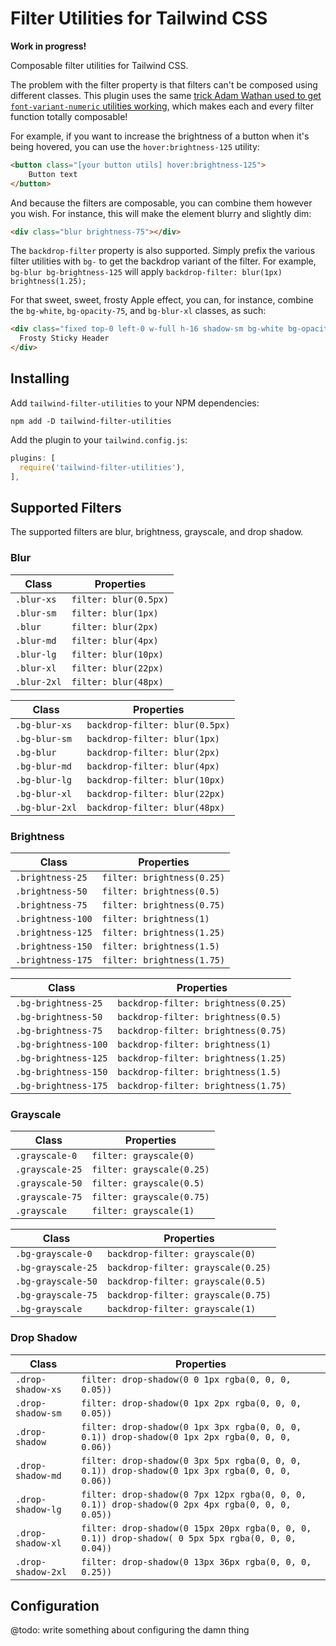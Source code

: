 # Filter Utilities for Tailwind CSS

**Work in progress!**

Composable filter utilities for Tailwind CSS.

The problem with the filter property is that filters can't be composed using
different classes. This plugin uses the same [trick Adam Wathan used to get
`font-variant-numeric` utilities
working](https://twitter.com/adamwathan/status/1301577034183966720), which
makes each and every filter function totally composable!

For example, if you want to increase the brightness of a button when it's being
hovered, you can use the `hover:brightness-125` utility:

``` html
<button class="[your button utils] hover:brightness-125">
    Button text
</button>
```

And because the filters are composable, you can combine them however you wish.
For instance, this will make the element blurry and slightly dim:

``` html
<div class="blur brightness-75"></div>
```

The `backdrop-filter` property is also supported. Simply prefix the various
filter utilities with `bg-` to get the backdrop variant of the filter. For
example, `bg-blur bg-brightness-125` will apply
`backdrop-filter: blur(1px) brightness(1.25);`

For that sweet, sweet, frosty Apple effect, you can, for instance, combine the
`bg-white`, `bg-opacity-75`, and `bg-blur-xl` classes, as such:

``` html
<div class="fixed top-0 left-0 w-full h-16 shadow-sm bg-white bg-opacity-75 bg-blur-xl">
  Frosty Sticky Header
</div>
```

## Installing

Add `tailwind-filter-utilities` to your NPM dependencies:

```
npm add -D tailwind-filter-utilities
```

Add the plugin to your `tailwind.config.js`:

``` js
plugins: [
  require('tailwind-filter-utilities'),
],
```

## Supported Filters

The supported filters are blur, brightness, grayscale, and drop shadow.

### Blur

| Class | Properties |
| - | - |
| `.blur-xs` | `filter: blur(0.5px)` |
| `.blur-sm` | `filter: blur(1px)` |
| `.blur` | `filter: blur(2px)` |
| `.blur-md` | `filter: blur(4px)` |
| `.blur-lg` | `filter: blur(10px)` |
| `.blur-xl` | `filter: blur(22px)` |
| `.blur-2xl` | `filter: blur(48px)` |

| Class | Properties |
| - | - |
| `.bg-blur-xs` | `backdrop-filter: blur(0.5px)` |
| `.bg-blur-sm` | `backdrop-filter: blur(1px)` |
| `.bg-blur` | `backdrop-filter: blur(2px)` |
| `.bg-blur-md` | `backdrop-filter: blur(4px)` |
| `.bg-blur-lg` | `backdrop-filter: blur(10px)` |
| `.bg-blur-xl` | `backdrop-filter: blur(22px)` |
| `.bg-blur-2xl` | `backdrop-filter: blur(48px)` |

### Brightness

| Class | Properties |
| - | - |
| `.brightness-25` | `filter: brightness(0.25)` |
| `.brightness-50` | `filter: brightness(0.5)` |
| `.brightness-75` | `filter: brightness(0.75)` |
| `.brightness-100` | `filter: brightness(1)` |
| `.brightness-125` | `filter: brightness(1.25)` |
| `.brightness-150` | `filter: brightness(1.5)` |
| `.brightness-175` | `filter: brightness(1.75)` |

| Class | Properties |
| - | - |
| `.bg-brightness-25` | `backdrop-filter: brightness(0.25)` |
| `.bg-brightness-50` | `backdrop-filter: brightness(0.5)` |
| `.bg-brightness-75` | `backdrop-filter: brightness(0.75)` |
| `.bg-brightness-100` | `backdrop-filter: brightness(1)` |
| `.bg-brightness-125` | `backdrop-filter: brightness(1.25)` |
| `.bg-brightness-150` | `backdrop-filter: brightness(1.5)` |
| `.bg-brightness-175` | `backdrop-filter: brightness(1.75)` |

### Grayscale

| Class | Properties |
| - | - |
| `.grayscale-0` | `filter: grayscale(0)` |
| `.grayscale-25` | `filter: grayscale(0.25)` |
| `.grayscale-50` | `filter: grayscale(0.5)` |
| `.grayscale-75` | `filter: grayscale(0.75)` |
| `.grayscale` | `filter: grayscale(1)` |

| Class | Properties |
| - | - |
| `.bg-grayscale-0` | `backdrop-filter: grayscale(0)` |
| `.bg-grayscale-25` | `backdrop-filter: grayscale(0.25)` |
| `.bg-grayscale-50` | `backdrop-filter: grayscale(0.5)` |
| `.bg-grayscale-75` | `backdrop-filter: grayscale(0.75)` |
| `.bg-grayscale` | `backdrop-filter: grayscale(1)` |

### Drop Shadow

| Class | Properties |
| - | - |
| `.drop-shadow-xs` | `filter: drop-shadow(0 0 1px rgba(0, 0, 0, 0.05))` |
| `.drop-shadow-sm` | `filter: drop-shadow(0 1px 2px rgba(0, 0, 0, 0.05))` |
| `.drop-shadow` | `filter: drop-shadow(0 1px 3px rgba(0, 0, 0, 0.1)) drop-shadow(0 1px 2px rgba(0, 0, 0, 0.06))` |
| `.drop-shadow-md` | `filter: drop-shadow(0 3px 5px rgba(0, 0, 0, 0.1)) drop-shadow(0 1px 3px rgba(0, 0, 0, 0.06))` |
| `.drop-shadow-lg` | `filter: drop-shadow(0 7px 12px rgba(0, 0, 0, 0.1)) drop-shadow(0 2px 4px rgba(0, 0, 0, 0.05))` |
| `.drop-shadow-xl` | `filter: drop-shadow(0 15px 20px rgba(0, 0, 0, 0.1)) drop-shadow( 0 5px 5px rgba(0, 0, 0, 0.04))` |
| `.drop-shadow-2xl` | `filter: drop-shadow(0 13px 36px rgba(0, 0, 0, 0.25))` |

## Configuration

@todo: write something about configuring the damn thing
